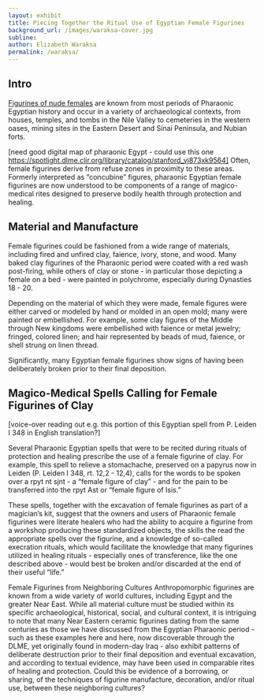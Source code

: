 ```yaml
---
layout: exhibit
title: Piecing Together the Ritual Use of Egyptian Female Figurines
background_url: /images/waraksa-cover.jpg 
subline:
author: Elizabeth Waraksa
permalink: /waraksa/
---
```


## Intro

[Figurines of nude females](https://escholarship.org/uc/item/4dg0d57b) are known from most periods of Pharaonic Egyptian history and occur in a variety of archaeological contexts, from houses, temples, and tombs in the Nile Valley to cemeteries in the western oases, mining sites in the Eastern Desert and Sinai Peninsula, and Nubian forts.

[need good digital map of pharaonic Egypt - could use this one https://spotlight.dlme.clir.org/library/catalog/stanford_vj873xk9564] Often, female figurines derive from refuse zones in proximity to these areas. Formerly interpreted as “concubine” figures, pharaonic Egyptian female figurines are now understood to be components of a range of magico-medical rites designed to preserve bodily health through protection and healing.

## Material and Manufacture
Female figurines could be fashioned from a wide range of materials, including fired and unfired clay, faience, ivory, stone, and wood. Many baked clay figurines of the Pharaonic period were coated with a red wash post-firing, while others of clay or stone - in particular those depicting a female on a bed - were painted in polychrome, especially during Dynasties 18 - 20.

Depending on the material of which they were made, female figures were either carved or modeled by hand or molded in an open mold; many were painted or embellished. For example, some clay figures of the Middle through New kingdoms were embellished with faience or metal jewelry; fringed, colored linen; and hair represented by beads of mud, faience, or shell strung on linen thread.

Significantly, many Egyptian female figurines show signs of having been deliberately broken prior to their final deposition.

## Magico-Medical Spells Calling for Female Figurines of Clay
[voice-over reading out e.g. this portion of this Egyptian spell from P. Leiden I 348 in English translation?]

Several Pharaonic Egyptian spells that were to be recited during rituals of protection and healing prescribe the use of a female figurine of clay. For example, this spell to relieve a stomachache, preserved on a papyrus now in Leiden (P. Leiden I 348, rt. 12,2 - 12,4), calls for the words to be spoken over a rpyt nt sjnt - a “female figure of clay” - and for the pain to be transferred into the rpyt Ast or “female figure of Isis.”



These spells, together with the excavation of female figurines as part of a magician’s kit, suggest that the owners and users of Pharaonic female figurines were literate healers who had the ability to acquire a figurine from a workshop producing these standardized objects, the skills the read the appropriate spells over the figurine, and a knowledge of so-called execration rituals, which would facilitate the knowledge that many figurines utilized in healing rituals - especially ones of transference, like the one described above - would best be broken and/or discarded at the end of their useful “life.”

Female Figurines from Neighboring Cultures
Anthropomorphic figurines are known from a wide variety of world cultures, including Egypt and the greater Near East. While all material culture must be studied within its specific archaeological, historical, social, and cultural context, it is intriguing to note that many Near Eastern ceramic figurines dating from the same centuries as those we have discussed from the Egyptian Pharaonic period - such as these examples here and here, now discoverable through the DLME, yet originally found in modern-day Iraq - also exhibit patterns of deliberate destruction prior to their final deposition and eventual excavation, and according to textual evidence, may have been used in comparable rites of healing and protection. Could this be evidence of a borrowing, or sharing, of the techniques of figurine manufacture, decoration, and/or ritual use, between these neighboring cultures?  
